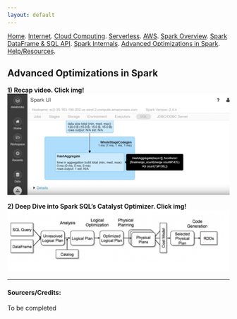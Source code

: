 ```yaml
---
layout: default
---
```

[Home](./README.md).
[Internet](./internet.md).
[Cloud Computing](./cloud_computing.md).
[Serverless](./serverless.md).
[AWS](./aws.md).
[Spark Overview](./spark_overview.md).
[Spark DataFrame & SQL API](./sparkAPI.md).
[Spark Internals](./spark_internals.md).
[Advanced Optimizations in Spark](spark_optimizations.md).
[Help/Resources](./resources.md).

## Advanced Optimizations in Spark

**1) Recap video. Click img!**
[![hash](Images/Spark_Advanced/hash.png)](https://www.youtube.com/watch?v=a-yrOubLFn0&feature=youtu.be "CEU - Apache Spark: Jobs, Stages and Tasks")


**2) Deep Dive into Spark SQL’s Catalyst Optimizer. Click img!**
[![dbricks](Images/Spark_Advanced/dbricks.png)](https://databricks.com/blog/2015/04/13/deep-dive-into-spark-sqls-catalyst-optimizer.html "Deep Dive into Spark SQL’s Catalyst Optimizer")


* * *

#### Sourcers/Credits:
To be completed
